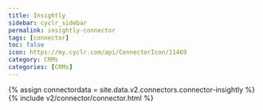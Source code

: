 ```yaml
---
title: Insightly
sidebar: cyclr_sidebar
permalink: insightly-connector
tags: [connector]
toc: false
icon: https://my.cyclr.com/api/ConnectorIcon/11469
category: CRMs
categories: [CRMs]
---
```

{% assign connectordata = site.data.v2.connectors.connector-insightly %}
{% include v2/connector/connector.html %}	